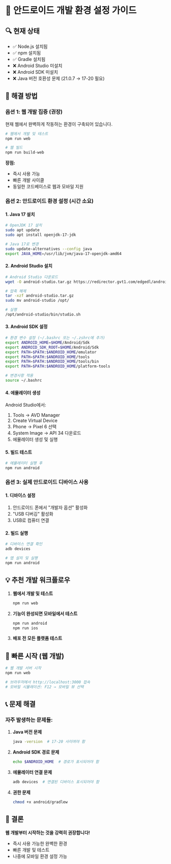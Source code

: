 # 📱 안드로이드 개발 환경 설정 가이드

## 🔍 현재 상태
- ✅ Node.js 설치됨
- ✅ npm 설치됨
- ✅ Gradle 설치됨
- ❌ Android Studio 미설치
- ❌ Android SDK 미설치
- ❌ Java 버전 호환성 문제 (21.0.7 → 17-20 필요)

## 🎯 해결 방법

### 옵션 1: 웹 개발 집중 (권장)
현재 웹에서 완벽하게 작동하는 환경이 구축되어 있습니다.

```bash
# 웹에서 개발 및 테스트
npm run web

# 웹 빌드
npm run build-web
```

**장점:**
- 즉시 사용 가능
- 빠른 개발 사이클
- 동일한 코드베이스로 웹과 모바일 지원

### 옵션 2: 안드로이드 환경 설정 (시간 소요)

#### 1. Java 17 설치
```bash
# OpenJDK 17 설치
sudo apt update
sudo apt install openjdk-17-jdk

# Java 17로 변경
sudo update-alternatives --config java
export JAVA_HOME=/usr/lib/jvm/java-17-openjdk-amd64
```

#### 2. Android Studio 설치
```bash
# Android Studio 다운로드
wget -O android-studio.tar.gz https://redirector.gvt1.com/edgedl/android/studio/ide-zips/2024.1.1.12/android-studio-2024.1.1.12-linux.tar.gz

# 압축 해제
tar -xzf android-studio.tar.gz
sudo mv android-studio /opt/

# 실행
/opt/android-studio/bin/studio.sh
```

#### 3. Android SDK 설정
```bash
# 환경 변수 설정 (~/.bashrc 또는 ~/.zshrc에 추가)
export ANDROID_HOME=$HOME/Android/Sdk
export ANDROID_SDK_ROOT=$HOME/Android/Sdk
export PATH=$PATH:$ANDROID_HOME/emulator
export PATH=$PATH:$ANDROID_HOME/tools
export PATH=$PATH:$ANDROID_HOME/tools/bin
export PATH=$PATH:$ANDROID_HOME/platform-tools

# 변경사항 적용
source ~/.bashrc
```

#### 4. 에뮬레이터 생성
Android Studio에서:
1. Tools → AVD Manager
2. Create Virtual Device
3. Phone → Pixel 6 선택
4. System Image → API 34 다운로드
5. 에뮬레이터 생성 및 실행

#### 5. 빌드 테스트
```bash
# 에뮬레이터 실행 후
npm run android
```

### 옵션 3: 실제 안드로이드 디바이스 사용

#### 1. 디바이스 설정
1. 안드로이드 폰에서 "개발자 옵션" 활성화
2. "USB 디버깅" 활성화
3. USB로 컴퓨터 연결

#### 2. 빌드 실행
```bash
# 디바이스 연결 확인
adb devices

# 앱 설치 및 실행
npm run android
```

## 💡 추천 개발 워크플로우

1. **웹에서 개발 및 테스트**
   ```bash
   npm run web
   ```

2. **기능이 완성되면 모바일에서 테스트**
   ```bash
   npm run android
   npm run ios
   ```

3. **배포 전 모든 플랫폼 테스트**

## 🚀 빠른 시작 (웹 개발)

```bash
# 웹 개발 서버 시작
npm run web

# 브라우저에서 http://localhost:3000 접속
# 모바일 시뮬레이션: F12 → 모바일 뷰 선택
```

## 📞 문제 해결

### 자주 발생하는 문제들:

1. **Java 버전 문제**
   ```bash
   java -version  # 17-20 사이여야 함
   ```

2. **Android SDK 경로 문제**
   ```bash
   echo $ANDROID_HOME  # 경로가 표시되어야 함
   ```

3. **에뮬레이터 연결 문제**
   ```bash
   adb devices  # 연결된 디바이스 표시되어야 함
   ```

4. **권한 문제**
   ```bash
   chmod +x android/gradlew
   ```

## 🎯 결론

**웹 개발부터 시작하는 것을 강력히 권장합니다!**

- 즉시 사용 가능한 완벽한 환경
- 빠른 개발 및 테스트
- 나중에 모바일 환경 설정 가능